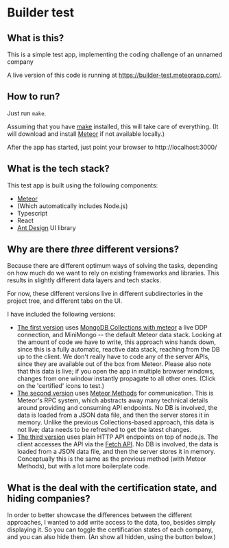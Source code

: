 # Builder test

## What is this?

This is a simple test app, implementing the coding challenge of an unnamed company

A live version of this code is running at https://builder-test.meteorapp.com/.

## How to run?

Just run `make`.

Assuming that you have [make](https://www.gnu.org/software/make/) installed, this will take care of everything.
(It will download and install [Meteor](https://www.meteor.com/) if not available locally.)

After the app has started, just point your browser to http://localhost:3000/

## What is the tech stack?

This test app is built using the following components:
 * [Meteor](https://www.meteor.com/)
 * (Which automatically includes Node.js)
 * Typescript
 * React
 * [Ant Design](https://ant.design/docs/react/introduce) UI library

## Why are there *three* different versions?

Because there are different optimum ways of solving the tasks,
depending on how much do we want to rely on existing frameworks and libraries.
This results in slightly different data layers and tech stacks.

For now, these different versions live in different subdirectories in the project tree,
and different tabs on the UI.

I have included the following versions:
 * [The first version](https://github.com/csillag/builder-test/tree/master/imports/approach-1-mongo-collections) uses [MongoDB Collections with meteor](https://guide.meteor.com/collections.html)
   a live DDP connection, and MiniMongo -- the default Meteor data stack.
   Looking at the amount of code we have to write, this approach wins hands down,
   since this is a fully automatic, reactive data stack, reaching from the DB up to the client.
   We don't really have to code any of the server APIs, since they are available out of the box from Meteor.
   Please also note that this data is live; if you open the app in multiple browser windows, 
   changes from one window instantly propagate to all other ones. (Click on the 'certified' icons to test.)
 * [The second version](https://github.com/csillag/builder-test/tree/master/imports/approach-2-meteor-methods) uses [Meteor Methods](https://guide.meteor.com/methods.html) for communication.
   This is Meteor's RPC system, which abstracts away many technical details around providing and consuming API endpoints.
    No DB is involved, the data is loaded from a JSON data file, and then the server stores it in memory. 
    Unlike the previous Collections-based approach, this data is not live; 
    data needs to be refreshed to get the latest changes.
 * [The third version](https://github.com/csillag/builder-test/tree/master/imports/approach-3-http-api) uses 
   plain HTTP API endpoints on top of node.js.
   The client accesses the API via the [Fetch API](https://developer.mozilla.org/en-US/docs/Web/API/Fetch_API).
   No DB is involved, the data is loaded from a JSON data file, and then the server stores it in memory.
   Conceptually this is the same as the previous method (with Meteor Methods), but with a lot more boilerplate code.

## What is the deal with the certification state, and hiding companies?

In order to better showcase the differences between the different approaches,
I wanted to add write access to the data, too, besides simply displaying it.
So you can toggle the certification states of each company, and you can also hide them.
(An show all hidden, using the button below.)
